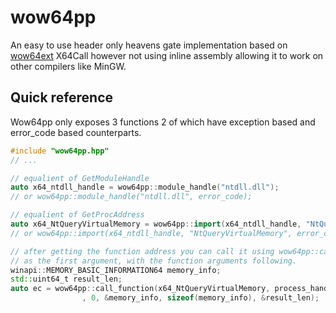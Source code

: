 # wow64pp
An easy to use header only heavens gate implementation based on [wow64ext](https://github.com/rwfpl/rewolf-wow64ext) X64Call however not using inline assembly allowing it to work on other compilers like MinGW.

## Quick reference
Wow64pp only exposes 3 functions 2 of which have exception based and error_code based counterparts.

```c++
#include "wow64pp.hpp"
// ...

// equalient of GetModuleHandle
auto x64_ntdll_handle = wow64pp::module_handle("ntdll.dll"); 
// or wow64pp::module_handle("ntdll.dll", error_code);

// equalient of GetProcAddress
auto x64_NtQueryVirtualMemory = wow64pp::import(x64_ntdll_handle, "NtQueryVirtualMemory"); 
// or wow64pp::import(x64_ntdll_handle, "NtQueryVirtualMemory", error_code);

// after getting the function address you can call it using wow64pp::call_function by passing its address
// as the first argument, with the function arguments following.
winapi::MEMORY_BASIC_INFORMATION64 memory_info;
std::uint64_t result_len;
auto ec = wow64pp::call_function(x64_NtQueryVirtualMemory, process_handle, address
				, 0, &memory_info, sizeof(memory_info), &result_len);
```
